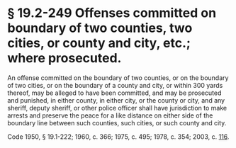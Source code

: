 # § 19.2-249 Offenses committed on boundary of two counties, two cities, or county and city, etc.; where prosecuted.

<p>An offense committed on the boundary of two counties, or on the boundary of two cities, or on the boundary of a county and city, or within 300 yards thereof, may be alleged to have been committed, and may be prosecuted and punished, in either county, in either city, or the county or city, and any sheriff, deputy sheriff, or other police officer shall have jurisdiction to make arrests and preserve the peace for a like distance on either side of the boundary line between such counties, such cities, or such county and city.</p><p>Code 1950, § 19.1-222; 1960, c. 366; 1975, c. 495; 1978, c. 354; 2003, c. <a href='http://lis.virginia.gov/cgi-bin/legp604.exe?031+ful+CHAP0116'>116</a>.</p>